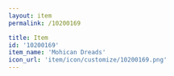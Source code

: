 ```yaml
---
layout: item
permalink: /10200169

title: Item
id: '10200169'
item_name: 'Mohican Dreads'
icon_url: 'item/icon/customize/10200169.png'
---
```

